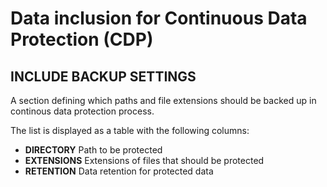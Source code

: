# Data inclusion for Continuous Data Protection \(CDP\)

## **INCLUDE BACKUP SETTINGS** 

A section defining which paths and file extensions should be backed up in continous data protection process.

The list is displayed as a table with the following columns:

* **DIRECTORY** Path to be protected
* **EXTENSIONS** Extensions of files that should be protected
* **RETENTION** Data retention for protected data

